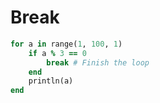 # Break

```ruby
for a in range(1, 100, 1)
    if a % 3 == 0
        break # Finish the loop
    end
    println(a)
end
```